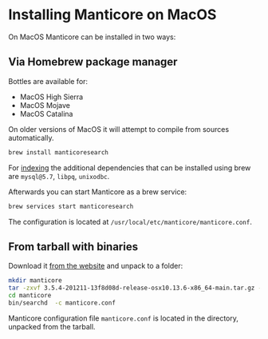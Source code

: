 # Installing Manticore on MacOS

On MacOS Manticore can be installed in two ways:

## Via Homebrew package manager

Bottles are available for:

* MacOS High Sierra
* MacOS Mojave
* MacOS Catalina

On older versions of MacOS it will attempt to compile from sources automatically.

```bash
brew install manticoresearch
```

For [indexing](Creating_an_index/Local_indexes/Plain_index.md) the additional dependencies that can be installed using brew are `mysql@5.7`, `libpq`, `unixodbc`.

Afterwards you can start Manticore as a brew service:

```bash
brew services start manticoresearch
```

The configuration is located at `/usr/local/etc/manticore/manticore.conf`.

## From tarball with binaries

Download it [from the website](https://manticoresearch.com/downloads/) and unpack to a folder:

```bash
mkdir manticore
tar -zxvf 3.5.4-201211-13f8d08d-release-osx10.13.6-x86_64-main.tar.gz -C manticore
cd manticore
bin/searchd  -c manticore.conf
```

Manticore configuration file `manticore.conf` is located in the directory, unpacked from the tarball. 
